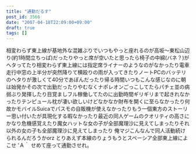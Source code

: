 ```yaml
---
title: "通勤だるす"
post_id: 3566
date: "2007-04-18T22:09:00+09:00"
draft: true
tags: []
---
```



相変わらず東上線が基地外な混雑ぶりでいつもやっと座れるのが高坂～東松山辺り(約1時間立ちっぱ)だったりやっと席が空いたと思ったら椅子の中綿(バネ？)がヘタってたり相変わらず東上線には指定席ライナーのようなのがなかったり電車走行中窓の上半分が突然降りて横殴りの雨が入ってきたりノートPCのバッテリのヘタりが激しくて40分であぼんだったり帰る時間いつもこんな感じなのに朝は始発かその次で出勤だったりやむなくナポレオンごっこしてたらパチェ並の病弱ぶり発揮したり目覚ましフル稼働してたのに出勤時間ギリギリまで起きれなかったりテンピュール枕が凄い欲しいけどなかなか財布を開くに至らなかったり何故かモバイルSuicaでパスモの自販機が使えなかったりもう一個東方のストーリー思い付いたが具現化する暇なかったり最近の同人ゲームのクオリティの高さにかなり危機感覚えたり魔女ハットな女の子が全部魔理沙に見えてしまったりそれ以外の女の子も全部魔理沙に見えてしまったり 俺マジこんなんで同人活動続けられるんだろうかorz とりあえず本線のりょうもうとスペーシア全部東上線によこせ 'Ａ｀ せめて座って通勤させれ。
